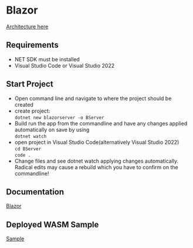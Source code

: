 # Blazor

[Architecture here](https://docs.microsoft.com/en-us/aspnet/core/blazor/hosting-models?view=aspnetcore-6.0)


## Requirements
* NET SDK must be installed
* Visual Studio Code or Visual Studio 2022

## Start Project
* Open command line and navigate to where the project should be created
* create project:  
`dotnet new blazorserver -o BServer`
* Build run the app from the commandline and have any changes applied automatically on save by using  
`dotnet watch`
* open project in Visual Studio Code(alternatively Visual Studio 2022)  
`cd BServer`  
`code .`
* Change files and see dotnet watch applying changes automatically. Radical edits may cause a rebuild which you have to confirm on the commandline!


## Documentation
[Blazor](https://docs.microsoft.com/en-us/aspnet/core/blazor/?view=aspnetcore-6.0)

## Deployed WASM Sample
[Sample](projects/BWasm/bin/Debug/net6.0/publish/wwwroot/index.html)